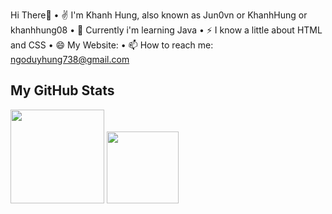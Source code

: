 Hi There👋
  • ✌  I'm Khanh Hung, also known as Jun0vn or KhanhHung or khanhhung08
  • 🌱 Currently i'm learning Java
  • ⚡ I know a little about HTML and CSS
  • 😄 My Website: 
  • 📫 How to reach me: ngoduyhung738@gmail.com
  
 ## My GitHub Stats

<div align="left">
  <img height="150px" src="https://github-readme-stats.vercel.app/api?username=Jun0vn&count_private=true&show_icons=true&theme=dracula" />  
  <img height="115px"  src="https://github-readme-stats.vercel.app/api/top-langs/?username=Jun0vn&theme=dracula&layout=compact&langs_count=10" />
</div>
